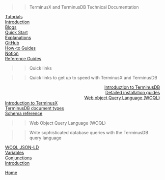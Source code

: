 >> TerminusX and TerminusDB Technical Documentation

<div class="tdb-bgi tdb-cover-bg"></div>

<div id="id-cvr" class="tdb-img-cvr tdb-img-cvr-main" onmouseover="tdb_cvrMain(1)" onmouseout="tdb_cvrMain(0)">
    <div id="id-opt-01" class="tdb-d-cvr tdb-d-cvr-opt" style="left: 392px; top: 0px; justify-content: center;"> 
        <a class="tdb-k-c" target="_parent" title="Tutorials for all levels..." href="#/reference/reference-client?id=tutorials">Tutorials</a>
    </div>
    <div id="id-opt-02" class="tdb-d-cvr tdb-d-cvr-opt" style="left: 392px; top: 430px; justify-content: center;">
        <a class="tdb-k-c" target="_parent" title="An introduction to TerminusX..." href="#/terminusx/introduction">Introduction</a>
    </div>
    <div id="id-opt-03" class="tdb-d-cvr tdb-d-cvr-opt" style="left: 392px; top: 750px; justify-content: center;">
        <a class="tdb-k-c" target="_blank" title="Blogs..." href="https://terminusdb.com/blog/">Blogs</a>
    </div>
    <div id="id-opt-04" class="tdb-d-cvr tdb-d-cvr-opt" style="top: 164px; left: 52px; justify-content: right;">
        <a class="tdb-k-c" target="_parent" title="Get started in a few minutes..." href="#/landing/quick-start">Quick Start</a>
    </div>
    <div id="id-opt-05" class="tdb-d-cvr tdb-d-cvr-opt" style="top: 164px; left: 734px;">
        <a class="tdb-k-c" target="_parent" title="Explanations..." href="#/landing/explanation">Explanations</a>
    </div>
    <div id="id-opt-06" class="tdb-d-cvr tdb-d-cvr-opt" style="top: 374px; left: -35px; justify-content: right;">
        <a class="tdb-k-c" target="_blank" title="GitHub Repo..." href="https://github.com/terminusdb/">GitHub</a>
    </div>
    <div id="id-opt-07" class="tdb-d-cvr tdb-d-cvr-opt" style="top: 374px; left: 820px;">
        <a class="tdb-k-c" target="_parent" title="How-to guides..." href="#/landing/how-to-guides">How-to Guides</a>
    </div>
    <div id="id-opt-08" class="tdb-d-cvr tdb-d-cvr-opt" style="top: 585px; left: 52px; justify-content: right;">
        <a class="tdb-k-c" target="_blank" title="TerminusDB Notion..." href="https://www.notion.so/datachemist/Welcome-Terminators-088fc3d8d62546169bc074e1fe599e4b">Notion</a>
    </div>
    <div id="id-opt-09" class="tdb-d-cvr tdb-d-cvr-opt" style="top: 585px; left: 734px">
        <a class="tdb-k-c" target="_parent" title="Developer reference Guides..." href="#/landing/reference-guides">Reference Guides</a>
    </div>
</div>

>>Quick links

>> <span class="tdb-cvr-sub-txt">Quick links to get up to speed with TerminusX and TerminusDB</span>

<div id="id-cvr-pgs" class="tdb-img-cvr tdb-img-cvr-sub" onmouseover="tdb_cvrSub(1)" onmouseout="tdb_cvrSub(0)">
    <div id="id-pgs-01" class="tdb-d-cvr tdb-d-cvr-opt-2" style="left: -68px; top: 65px; text-align: right;"> 
        <a class="tdb-k-c" target="_parent" title="Introduction to TerminusDB..." href="#/overviews/introduction">Introduction to TerminusDB</a>
    </div>
    <div id="id-pgs-02" class="tdb-d-cvr tdb-d-cvr-opt-2" style="left: -68px; top: 274px; text-align: right;"> 
        <a class="tdb-k-c" target="_parent" title="Detailed installation..." href="#/landing/install">Detailed installation guides</a>
    </div>
    <div id="id-pgs-03" class="tdb-d-cvr tdb-d-cvr-opt-2" style="left: -68px; top: 484px; text-align: right;"> 
        <a class="tdb-k-c" target="_parent" title="WOQL guides..." href="#/explanation/explanation-woql">Web object Query Language (WOQL)</a>
    </div>
    <div id="id-pgs-04" class="tdb-d-cvr tdb-d-cvr-opt-2" style="left: 834px; top: 65px;"> 
        <a class="tdb-k-c" target="_parent" title="Introduction to TerminusX..." href="#/terminusx/introduction">Introduction to TerminusX</a>
    </div>
    <div id="id-pgs-05" class="tdb-d-cvr tdb-d-cvr-opt-2" style="left: 834px; top: 274px;"> 
        <a class="tdb-k-c" target="_parent" title="TerminusDB document types..." href="#/explanation/explanation-documents">TerminusDB document types</a>
    </div>
    <div id="id-pgs-06" class="tdb-d-cvr tdb-d-cvr-opt-2" style="left: 834px; top: 484px;"> 
        <a class="tdb-k-c" target="_parent" title="Introduction to TerminusX..." href="#/reference/reference-schema">Schema reference</a>
    </div>
</div>

>> Web Object Query Language (WOQL)

>> <span class="tdb-cvr-sub-txt">Write sophisticated database queries with the TerminusDB query language</span>

<div id="id-cvr-venn" class="tdb-img-cvr tdb-img-cvr-venn" onmouseover="tdb_cvrVenn(1)" onmouseout="tdb_cvrVenn(0)">
    <div id="id-venn-01" class="tdb-d-cvr tdb-d-cvr-opt-1" style="left: 384px; top: 98px;"> 
        <a class="tdb-k-c" target="_parent" title="WOQL and JSON-LD..." href="#/explanation/explanation-woql?id=woql-and-json-ld">WOQL JSON-LD</a>
    </div>
    <div id="id-venn-02" class="tdb-d-cvr tdb-d-cvr-opt-1" style="left: 182px; top: 402px;"> 
        <a class="tdb-k-c" target="_parent" title="WOQL variables..." href="#/explanation/explanation-woql?id=woql-variables">Variables</a>
    </div>
    <div id="id-venn-03" class="tdb-d-cvr tdb-d-cvr-opt-1" style="left: 650px; top: 402px;"> 
        <a class="tdb-k-c" target="_parent" title="WOQL conjunctions..." href="#/explanation/explanation-woql?id=conjunctions">Conjunctions</a>
    </div>
    <div id="id-venn-04" class="tdb-d-cvr tdb-d-cvr-opt-1" style="left: 410px; top: 330px;"> 
        <a class="tdb-k-c" target="_parent" title="Introduction to WOQL..." href="#/explanation/explanation-woql">Introduction</a>
    </div>
</div>

[Home](https://terminusdb.com/ "TerminusX website...")